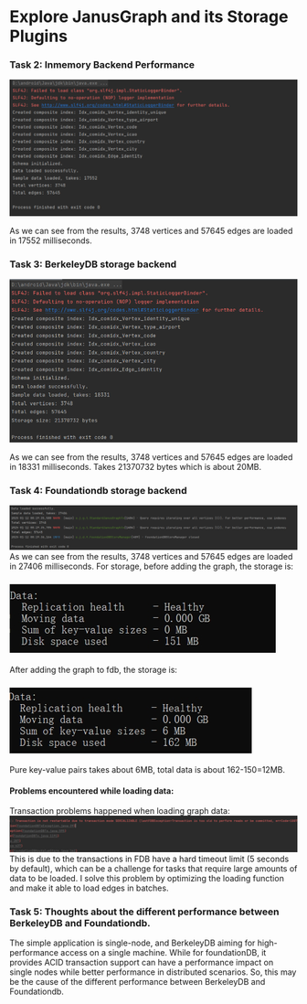 # Explore JanusGraph and its Storage Plugins

### Task 2: Inmemory Backend Performance
![](screenshots/task2.png)

As we can see from the results, 3748 vertices and 57645 edges are loaded in 17552 milliseconds.
### Task 3: BerkeleyDB storage backend
![](screenshots/task3.png)

As we can see from the results, 3748 vertices and 57645 edges are loaded in 18331 milliseconds. 
Takes 21370732 bytes which is about 20MB.
### Task 4: Foundationdb storage backend
![](screenshots/task4-2.png)
As we can see from the results, 3748 vertices and 57645 edges are loaded in 27406 milliseconds. 
For storage, before adding the graph, the storage is:
### ![](screenshots/fdb_storage_status1.png)
After adding the graph to fdb, the storage is:
### ![](screenshots/fdb_storage_status2.png)
Pure key-value pairs takes about 6MB, total data is about 162-150=12MB.
#### Problems encountered while loading data:
Transaction problems happened when loading graph data:
![](screenshots/problem1.png)
This is due to the transactions in FDB have a hard timeout limit (5 seconds by default), which can be a challenge for tasks that require large amounts of data to be loaded.
I solve this problem by optimizing the loading function and make it able to load edges in batches.
### Task 5: Thoughts about the different performance between BerkeleyDB and Foundationdb.
The simple application is single-node, and BerkeleyDB aiming for high-performance access on a single machine. 
While for foundationDB, it provides ACID transaction support can have a performance impact on single nodes while better performance in distributed scenarios. 
So, this may be the cause of the different performance between BerkeleyDB and Foundationdb.